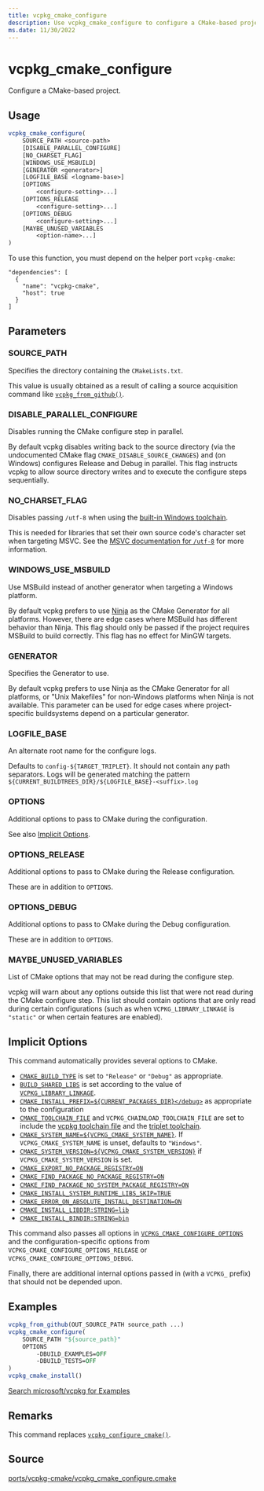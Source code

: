 ```yaml
---
title: vcpkg_cmake_configure
description: Use vcpkg_cmake_configure to configure a CMake-based project.
ms.date: 11/30/2022
---
```

# vcpkg_cmake_configure

Configure a CMake-based project.

## Usage

```cmake
vcpkg_cmake_configure(
    SOURCE_PATH <source-path>
    [DISABLE_PARALLEL_CONFIGURE]
    [NO_CHARSET_FLAG]
    [WINDOWS_USE_MSBUILD]
    [GENERATOR <generator>]
    [LOGFILE_BASE <logname-base>]
    [OPTIONS
        <configure-setting>...]
    [OPTIONS_RELEASE
        <configure-setting>...]
    [OPTIONS_DEBUG
        <configure-setting>...]
    [MAYBE_UNUSED_VARIABLES
        <option-name>...]
)
```

To use this function, you must depend on the helper port `vcpkg-cmake`:

```no-highlight
"dependencies": [
  {
    "name": "vcpkg-cmake",
    "host": true
  }
]
```

## Parameters

### SOURCE_PATH

Specifies the directory containing the `CMakeLists.txt`.

This value is usually obtained as a result of calling a source acquisition command like [`vcpkg_from_github()`](vcpkg_from_github.md).

### DISABLE_PARALLEL_CONFIGURE

Disables running the CMake configure step in parallel.

By default vcpkg disables writing back to the source directory (via the undocumented CMake flag `CMAKE_DISABLE_SOURCE_CHANGES`) and (on Windows) configures Release and Debug in parallel. This flag instructs vcpkg to allow source directory writes and to execute the configure steps sequentially.

### NO_CHARSET_FLAG

Disables passing `/utf-8` when using the [built-in Windows toolchain](../../users/triplets.md#VCPKG_CHAINLOAD_TOOLCHAIN_FILE).

This is needed for libraries that set their own source code's character set when targeting MSVC. See the [MSVC documentation for `/utf-8`](/cpp/build/reference/utf-8-set-source-and-executable-character-sets-to-utf-8) for more information.

### WINDOWS_USE_MSBUILD

Use MSBuild instead of another generator when targeting a Windows platform.

By default vcpkg prefers to use [Ninja](https://ninja-build.org/) as the CMake Generator for all platforms. However, there are edge cases where MSBuild has different behavior than Ninja. This flag should only be passed if the project requires MSBuild to build correctly.
This flag has no effect for MinGW targets.

### GENERATOR

Specifies the Generator to use.

By default vcpkg prefers to use Ninja as the CMake Generator for all platforms,
or "Unix Makefiles" for non-Windows platforms when Ninja is not available.
This parameter can be used for edge cases where project-specific buildsystems depend on a particular generator.

### LOGFILE_BASE

An alternate root name for the configure logs.

Defaults to `config-${TARGET_TRIPLET}`. It should not contain any path separators. Logs will be generated matching the pattern `${CURRENT_BUILDTREES_DIR}/${LOGFILE_BASE}-<suffix>.log`

### OPTIONS

Additional options to pass to CMake during the configuration.

See also [Implicit Options](#implicit-options).

### OPTIONS_RELEASE

Additional options to pass to CMake during the Release configuration.

These are in addition to `OPTIONS`.

### OPTIONS_DEBUG

Additional options to pass to CMake during the Debug configuration.

These are in addition to `OPTIONS`.

### MAYBE_UNUSED_VARIABLES

List of CMake options that may not be read during the configure step.

vcpkg will warn about any options outside this list that were not read during the CMake configure step. This list should contain options that are only read during certain configurations (such as when `VCPKG_LIBRARY_LINKAGE` is `"static"` or when certain features are enabled).

## Implicit Options

This command automatically provides several options to CMake.

- [`CMAKE_BUILD_TYPE`](https://cmake.org/cmake/help/latest/variable/CMAKE_BUILD_TYPE.html) is set to `"Release"` or `"Debug"` as appropriate.
- [`BUILD_SHARED_LIBS`](https://cmake.org/cmake/help/latest/variable/BUILD_SHARED_LIBS.html) is set according to the value of [`VCPKG_LIBRARY_LINKAGE`](../../users/triplets.md#vcpkg_library_linkage).
- [`CMAKE_INSTALL_PREFIX=${CURRENT_PACKAGES_DIR}</debug>`](https://cmake.org/cmake/help/latest/variable/CMAKE_INSTALL_PREFIX.html) as appropriate to the configuration
- [`CMAKE_TOOLCHAIN_FILE`](https://cmake.org/cmake/help/latest/variable/CMAKE_TOOLCHAIN_FILE.html) and `VCPKG_CHAINLOAD_TOOLCHAIN_FILE` are set to include the [vcpkg toolchain file](../../users/buildsystems/cmake-integration.md#cmake_toolchain_file) and the [triplet toolchain](../../users/triplets.md#VCPKG_CHAINLOAD_TOOLCHAIN_FILE).
- [`CMAKE_SYSTEM_NAME=${VCPKG_CMAKE_SYSTEM_NAME}`](https://cmake.org/cmake/help/latest/variable/CMAKE_SYSTEM_NAME.html). If `VCPKG_CMAKE_SYSTEM_NAME` is unset, defaults to `"Windows"`.
- [`CMAKE_SYSTEM_VERSION=${VCPKG_CMAKE_SYSTEM_VERSION}`](https://cmake.org/cmake/help/latest/variable/CMAKE_SYSTEM_VERSION.html) if `VCPKG_CMAKE_SYSTEM_VERSION` is set.
- [`CMAKE_EXPORT_NO_PACKAGE_REGISTRY=ON`](https://cmake.org/cmake/help/latest/variable/CMAKE_EXPORT_NO_PACKAGE_REGISTRY.html)
- [`CMAKE_FIND_PACKAGE_NO_PACKAGE_REGISTRY=ON`](https://cmake.org/cmake/help/latest/variable/CMAKE_FIND_PACKAGE_NO_PACKAGE_REGISTRY.html)
- [`CMAKE_FIND_PACKAGE_NO_SYSTEM_PACKAGE_REGISTRY=ON`](https://cmake.org/cmake/help/latest/variable/CMAKE_FIND_PACKAGE_NO_SYSTEM_PACKAGE_REGISTRY.html)
- [`CMAKE_INSTALL_SYSTEM_RUNTIME_LIBS_SKIP=TRUE`](https://cmake.org/cmake/help/latest/module/InstallRequiredSystemLibraries.html)
- [`CMAKE_ERROR_ON_ABSOLUTE_INSTALL_DESTINATION=ON`](https://cmake.org/cmake/help/latest/variable/CMAKE_ERROR_ON_ABSOLUTE_INSTALL_DESTINATION.html)
- [`CMAKE_INSTALL_LIBDIR:STRING=lib`](https://cmake.org/cmake/help/latest/module/GNUInstallDirs.html)
- [`CMAKE_INSTALL_BINDIR:STRING=bin`](https://cmake.org/cmake/help/latest/module/GNUInstallDirs.html)

This command also passes all options in [`VCPKG_CMAKE_CONFIGURE_OPTIONS`](../../users/triplets.md#vcpkg_cmake_configure_options) and the configuration-specific options from `VCPKG_CMAKE_CONFIGURE_OPTIONS_RELEASE` or `VCPKG_CMAKE_CONFIGURE_OPTIONS_DEBUG`.

Finally, there are additional internal options passed in (with a `VCPKG_` prefix) that should not be depended upon.

## Examples

```cmake
vcpkg_from_github(OUT_SOURCE_PATH source_path ...)
vcpkg_cmake_configure(
    SOURCE_PATH "${source_path}"
    OPTIONS
        -DBUILD_EXAMPLES=OFF
        -DBUILD_TESTS=OFF
)
vcpkg_cmake_install()
```

[Search microsoft/vcpkg for Examples](https://github.com/microsoft/vcpkg/search?q=vcpkg_cmake_configure+path%3A%2Fports)

## Remarks

This command replaces [`vcpkg_configure_cmake()`](vcpkg_configure_cmake.md).

## Source

[ports/vcpkg-cmake/vcpkg\_cmake\_configure.cmake](https://github.com/Microsoft/vcpkg/blob/master/ports/vcpkg-cmake/vcpkg_cmake_configure.cmake)
